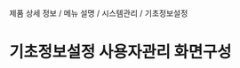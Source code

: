 <!--breadcrumb:제품 상세 정보 / 메뉴 설명 / 시스템관리 / 기초정보설정--><span class="md-breadcrumb">제품 상세 정보 / 메뉴 설명 / 시스템관리 / 기초정보설정</span>
# 기초정보설정 사용자관리 화면구성
